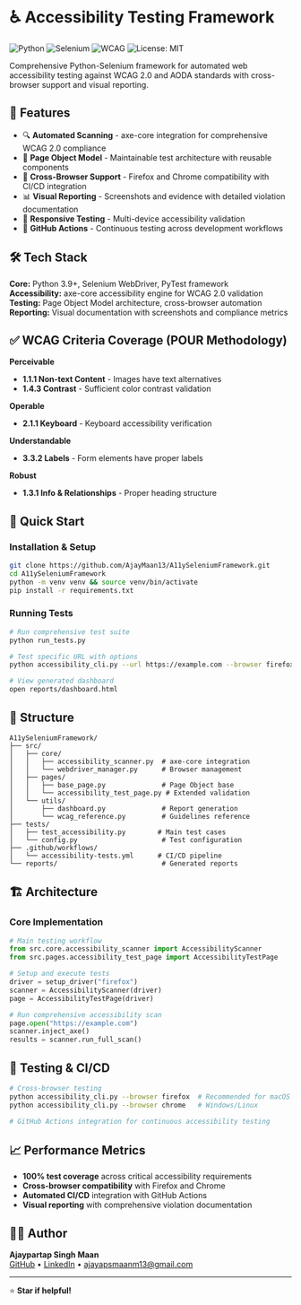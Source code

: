 # ♿ Accessibility Testing Framework

![Python](https://img.shields.io/badge/python-3.9%2B-blue)
![Selenium](https://img.shields.io/badge/selenium-4.x-green)
![WCAG](https://img.shields.io/badge/WCAG-2.0-orange)
![License: MIT](https://img.shields.io/badge/License-MIT-yellow.svg)

Comprehensive Python-Selenium framework for automated web accessibility testing against WCAG 2.0 and AODA standards with cross-browser support and visual reporting.

## 🎯 Features

- 🔍 **Automated Scanning** - axe-core integration for comprehensive WCAG 2.0 compliance
- 🧩 **Page Object Model** - Maintainable test architecture with reusable components
- 🌈 **Cross-Browser Support** - Firefox and Chrome compatibility with CI/CD integration
- 📊 **Visual Reporting** - Screenshots and evidence with detailed violation documentation
- 📱 **Responsive Testing** - Multi-device accessibility validation
- 🔄 **GitHub Actions** - Continuous testing across development workflows

## 🛠️ Tech Stack

**Core:** Python 3.9+, Selenium WebDriver, PyTest framework  
**Accessibility:** axe-core accessibility engine for WCAG 2.0 validation  
**Testing:** Page Object Model architecture, cross-browser automation  
**Reporting:** Visual documentation with screenshots and compliance metrics

## ✅ WCAG Criteria Coverage (POUR Methodology)

**Perceivable**
- **1.1.1 Non-text Content** - Images have text alternatives
- **1.4.3 Contrast** - Sufficient color contrast validation

**Operable**  
- **2.1.1 Keyboard** - Keyboard accessibility verification

**Understandable**
- **3.3.2 Labels** - Form elements have proper labels

**Robust**
- **1.3.1 Info & Relationships** - Proper heading structure

## 🚀 Quick Start

### Installation & Setup
```bash
git clone https://github.com/AjayMaan13/A11ySeleniumFramework.git
cd A11ySeleniumFramework
python -m venv venv && source venv/bin/activate
pip install -r requirements.txt
```

### Running Tests
```bash
# Run comprehensive test suite
python run_tests.py

# Test specific URL with options
python accessibility_cli.py --url https://example.com --browser firefox --wcag AA

# View generated dashboard
open reports/dashboard.html
```

## 📁 Structure

```
A11ySeleniumFramework/
├── src/
│   ├── core/
│   │   ├── accessibility_scanner.py  # axe-core integration
│   │   └── webdriver_manager.py      # Browser management
│   ├── pages/
│   │   ├── base_page.py              # Page Object base
│   │   └── accessibility_test_page.py # Extended validation
│   └── utils/
│       ├── dashboard.py              # Report generation
│       └── wcag_reference.py         # Guidelines reference
├── tests/
│   ├── test_accessibility.py        # Main test cases
│   └── config.py                     # Test configuration
├── .github/workflows/
│   └── accessibility-tests.yml      # CI/CD pipeline
└── reports/                          # Generated reports
```

## 🏗️ Architecture

### Core Implementation
```python
# Main testing workflow
from src.core.accessibility_scanner import AccessibilityScanner
from src.pages.accessibility_test_page import AccessibilityTestPage

# Setup and execute tests
driver = setup_driver("firefox")
scanner = AccessibilityScanner(driver)
page = AccessibilityTestPage(driver)

# Run comprehensive accessibility scan
page.open("https://example.com")
scanner.inject_axe()
results = scanner.run_full_scan()
```
## 🧪 Testing & CI/CD

```bash
# Cross-browser testing
python accessibility_cli.py --browser firefox  # Recommended for macOS
python accessibility_cli.py --browser chrome   # Windows/Linux

# GitHub Actions integration for continuous accessibility testing
```

## 📈 Performance Metrics

- **100% test coverage** across critical accessibility requirements
- **Cross-browser compatibility** with Firefox and Chrome
- **Automated CI/CD** integration with GitHub Actions
- **Visual reporting** with comprehensive violation documentation

## 👨‍💻 Author

**Ajaypartap Singh Maan**  
[GitHub](https://github.com/AjayMaan13) • [LinkedIn](https://linkedin.com/in/ajaypartap-singh-maan) • ajayapsmaanm13@gmail.com

---

⭐ **Star if helpful!**
